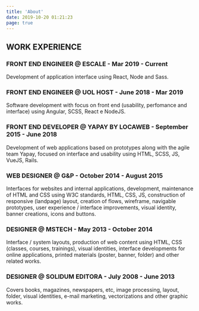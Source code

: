 ```yaml
---
title: 'About'
date: 2019-10-20 01:21:23
page: true
---
```


## WORK EXPERIENCE

### FRONT END ENGINEER @ ESCALE - Mar 2019 - Current
Development of application interface using React, Node and Sass.

### FRONT END ENGINEER @ UOL HOST - June 2018 - Mar 2019
Software development with focus on front end (usability, perfomance and interface) using Angular, SCSS, React e NodeJS.

### FRONT END DEVELOPER @ YAPAY BY LOCAWEB - September 2015 - June 2018
Development of web applications based on prototypes along with the agile team Yapay, focused on interface and usability using HTML, SCSS, JS, VueJS, Rails.

### WEB DESIGNER @ G&P - October 2014 - August 2015
Interfaces for websites and internal applications, development, maintenance of HTML and CSS using W3C standards, HTML, CSS, JS, construction of responsive (landpage) layout, creation of flows, wireframe, navigable prototypes, user experience / interface improvements, visual identity, banner creations, icons and buttons.

### DESIGNER @ MSTECH - May 2013 - October 2014
Interface / system layouts, production of web content using HTML, CSS (classes, courses, trainings), visual identities, interface developments for online applications, printed materials (poster, banner, folder) and other related works.

### DESIGNER @ SOLIDUM EDITORA - July 2008 - June 2013
Covers books, magazines, newspapers, etc, image processing, layout, folder, visual identities, e-mail marketing, vectorizations and other graphic works.